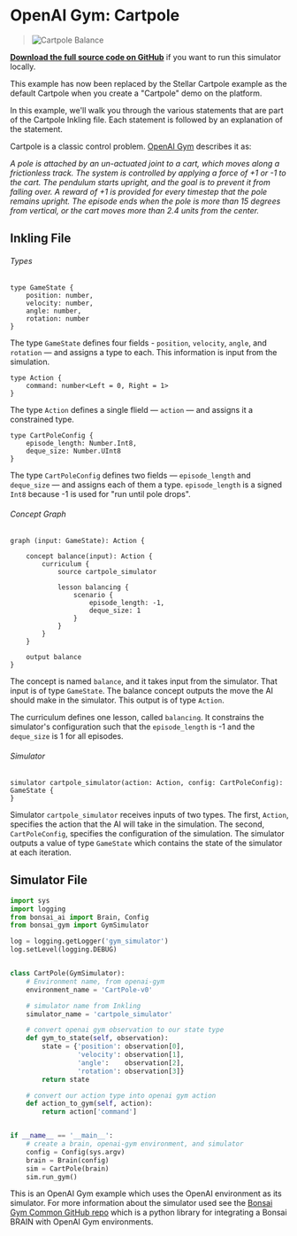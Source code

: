 # OpenAI Gym: Cartpole

> ![Cartpole Balance](../images/cart-pole-balance.gif)

[**Download the full source code on GitHub**][1] if you want to run this simulator locally.

<aside class="notice">
This example has now been replaced by the Stellar Cartpole example as the default Cartpole when you create a "Cartpole" demo on the platform.
</aside>

In this example, we'll walk you through the various statements that are part of the Cartpole Inkling file. Each statement is followed by an explanation of the statement.

Cartpole is a classic control problem. [OpenAI Gym][2] describes it as:

_A pole is attached by an un-actuated joint to a cart, which moves along a frictionless track. The system is controlled by applying a force of +1 or -1 to the cart. The pendulum starts upright, and the goal is to prevent it from falling over. A reward of +1 is provided for every timestep that the pole remains upright. The episode ends when the pole is more than 15 degrees from vertical, or the cart moves more than 2.4 units from the center._

## Inkling File

###### Types

```inkling2
type GameState {
    position: number,
    velocity: number,
    angle: number,
    rotation: number
}
```

The type `GameState` defines four fields - `position`, `velocity`, `angle`, and `rotation` — and assigns a type to each. This information is input from the simulation.

```inkling2
type Action {
    command: number<Left = 0, Right = 1>
}
```

The type `Action` defines a single flield — `action` —  and assigns it a constrained type.

```inkling2
type CartPoleConfig {
    episode_length: Number.Int8,
    deque_size: Number.UInt8
}
```

 The type `CartPoleConfig` defines two fields — `episode_length` and
 `deque_size` — and assigns each of them a type.  `episode_length` is a signed `Int8` because -1 is used for "run until pole drops".


###### Concept Graph

```inkling2
graph (input: GameState): Action {

    concept balance(input): Action {
        curriculum {
            source cartpole_simulator

            lesson balancing {
                scenario {
                    episode_length: -1,
                    deque_size: 1
                }
            }
        }
    }
    
    output balance
}
```

The concept is named `balance`, and it takes input from the simulator. That input is of type `GameState`. The balance concept outputs the move the AI should make in the simulator. This output is of type `Action`.

The curriculum defines one lesson, called `balancing`. It constrains the simulator's configuration such that the `episode_length` is -1 and the `deque_size` is 1 for all episodes.


###### Simulator

```inkling2
simulator cartpole_simulator(action: Action, config: CartPoleConfig): GameState {
}
```

Simulator `cartpole_simulator` receives inputs of two types. The first, `Action`, specifies the action that the AI will take in the simulation. The second, `CartPoleConfig`, specifies the configuration of the simulation. The simulator outputs a value of type `GameState` which contains the state of the simulator at each iteration.

## Simulator File

```python
import sys
import logging
from bonsai_ai import Brain, Config
from bonsai_gym import GymSimulator

log = logging.getLogger('gym_simulator')
log.setLevel(logging.DEBUG)


class CartPole(GymSimulator):
    # Environment name, from openai-gym
    environment_name = 'CartPole-v0'

    # simulator name from Inkling
    simulator_name = 'cartpole_simulator'

    # convert openai gym observation to our state type
    def gym_to_state(self, observation):
        state = {'position': observation[0],
                 'velocity': observation[1],
                 'angle':    observation[2],
                 'rotation': observation[3]}
        return state

    # convert our action type into openai gym action
    def action_to_gym(self, action):
        return action['command']


if __name__ == '__main__':
    # create a brain, openai-gym environment, and simulator
    config = Config(sys.argv)
    brain = Brain(config)
    sim = CartPole(brain)
    sim.run_gym()
```

This is an OpenAI Gym example which uses the OpenAI environment as its simulator. For more information about the simulator used see the [Bonsai Gym Common GitHub repo][3] which is a python library for integrating a Bonsai BRAIN with OpenAI Gym environments.

[1]: https://github.com/BonsaiAI/bonsai-sdk/tree/master/samples/openai-gym/gym-cartpole-sample
[2]: https://gym.openai.com/envs/CartPole-v1
[3]: https://github.com/BonsaiAI/bonsai-sdk/tree/master/bonsai-gym
[4]: https://beta.bons.ai/new
